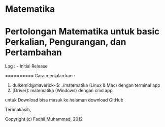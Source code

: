 Matematika
==========

Pertolongan Matematika untuk basic Perkalian, Pengurangan, dan Pertambahan
==========
Log : - Initial Release

==========
Cara menjalan kan :

1. dulkemid@maverick~$: ./matematika (Linux & Mac) dengan terminal app
2. [Driver]: matematika (Windows) dengan cmd app

untuk Download bisa masuk ke halaman download GitHub

Terimakasih,

Copyright (c) Fadhil Muhammad, 2012